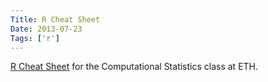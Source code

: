 ```yaml
---
Title: R Cheat Sheet
Date: 2013-07-23 
Tags: ['r']
---
```


[R Cheat Sheet](https://www.dropbox.com/s/7hghvd3o28gr73b/RCheatSheet.pdf) for the Computational Statistics class at ETH.
